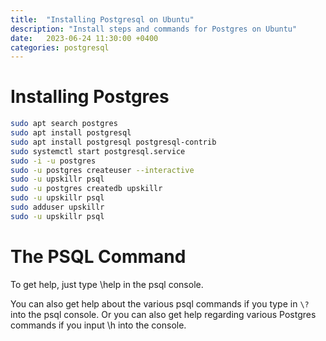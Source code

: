 ```yaml
---
title:  "Installing Postgresql on Ubuntu"
description: "Install steps and commands for Postgres on Ubuntu"
date:   2023-06-24 11:30:00 +0400
categories: postgresql
---
```


# Installing Postgres
``` bash
sudo apt search postgres
sudo apt install postgresql
sudo apt install postgresql postgresql-contrib
sudo systemctl start postgresql.service
sudo -i -u postgres
sudo -u postgres createuser --interactive
sudo -u upskillr psql
sudo -u postgres createdb upskillr
sudo -u upskillr psql
sudo adduser upskillr
sudo -u upskillr psql
```

# The PSQL Command

To get help, just type \help in the psql console.

You can also get help about the various psql commands if you type in `\?` into the psql console. Or you can also get help regarding various Postgres commands if you input \h into the console.
